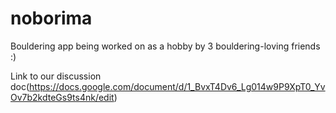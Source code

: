 # noborima

Bouldering app being worked on as a hobby by 3 bouldering-loving friends :)

Link to our discussion doc(https://docs.google.com/document/d/1_BvxT4Dv6_Lg014w9P9XpT0_YvOv7b2kdteGs9ts4nk/edit)